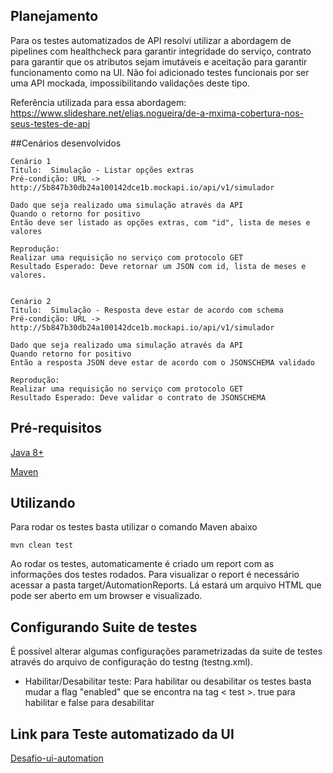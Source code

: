 ## Planejamento
Para os testes automatizados de API resolvi utilizar a abordagem de pipelines
com healthcheck para garantir integridade do serviço, contrato para garantir 
que os atributos sejam imutáveis e aceitação para garantir funcionamento como na
UI. Não foi adicionado testes funcionais por ser uma API mockada,
 impossibilitando validações deste tipo.

Referência utilizada para essa abordagem: https://www.slideshare.net/elias.nogueira/de-a-mxima-cobertura-nos-seus-testes-de-api 

##Cenários desenvolvidos
```
Cenário 1 
Titulo:  Simulação - Listar opções extras 
Pré-condição: URL -> http://5b847b30db24a100142dce1b.mockapi.io/api/v1/simulador

Dado que seja realizado uma simulação através da API
Quando o retorno for positivo
Então deve ser listado as opções extras, com "id", lista de meses e valores

Reprodução:
Realizar uma requisição no serviço com protocolo GET
Resultado Esperado: Deve retornar um JSON com id, lista de meses e valores.


Cenário 2
Titulo:  Simulação - Resposta deve estar de acordo com schema
Pré-condição: URL -> http://5b847b30db24a100142dce1b.mockapi.io/api/v1/simulador

Dado que seja realizado uma simulação através da API
Quando retorno for positivo
Então a resposta JSON deve estar de acordo com o JSONSCHEMA validado

Reprodução:
Realizar uma requisição no serviço com protocolo GET
Resultado Esperado: Deve validar o contrato de JSONSCHEMA
```

## Pré-requisitos
[Java 8+](https://www.oracle.com/technetwork/pt/java/javase/downloads/jre8-downloads-2133155.html)
   
[Maven](https://maven.apache.org/)

## Utilizando
Para rodar os testes basta utilizar o comando Maven abaixo
```
mvn clean test
```
Ao rodar os testes, automaticamente é criado um report com as informações dos testes
rodados.
Para visualizar o report é necessário acessar a pasta target/AutomationReports. 
Lá estará um arquivo HTML que pode ser aberto em um browser e visualizado.

## Configurando Suite de testes
É possível alterar algumas configurações parametrizadas da suite de testes 
através do arquivo de configuração do testng (testng.xml).
- Habilitar/Desabilitar teste: Para habilitar ou desabilitar os testes basta mudar a flag
"enabled" que se encontra na tag < test >. true para habilitar e false para desabilitar

## Link para Teste automatizado da UI
[Desafio-ui-automation](https://github.com/MateusPasqualini/desafio-ui-automation)
